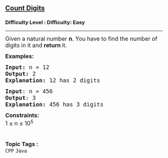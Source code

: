 <h2><a href="https://www.geeksforgeeks.org/problems/count-digits-1606889545/1?page=2&category=Java&sortBy=submissions">Count Digits</a></h2><h3>Difficulty Level : Difficulty: Easy</h3><hr><div class="problems_problem_content__Xm_eO"><p><span style="font-size: 18px;">Given a natural number <strong>n</strong>. You have to find the number of digits in it and <strong>return </strong>it.</span></p>
<p><span style="font-size: 18px;"><strong>Examples:</strong></span></p>
<pre><span style="font-size: 18px;"><strong>Input: </strong>n = 12
<strong>Output: </strong>2<strong>
Explanation: </strong>12 has 2 digits</span></pre>
<pre><span style="font-size: 18px;"><strong>Input</strong>: n = 456<br></span><span style="font-size: 18px;"><strong>Output</strong>: 3<br></span><span style="font-size: 18px;"><strong>Explanation: </strong>456 has 3 digits<br></span></pre>
<p><span style="font-size: 18px;"><strong>Constraints:</strong><br>1 ≤ n ≤ 10<sup>5 </sup></span></p></div><br><p><span style=font-size:18px><strong>Topic Tags : </strong><br><code>CPP</code>&nbsp;<code>Java</code>&nbsp;